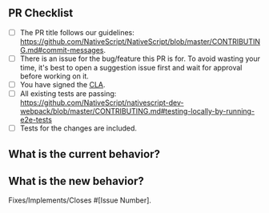 <!--
We, the rest of the NativeScript community, thank you for your
contribution! 
To help the rest of the community review your change, please follow the instructions in the template.
-->

<!-- PULL REQUEST TEMPLATE -->
<!-- (Update "[ ]" to "[x]" to check a box) -->

## PR Checklist

- [ ] The PR title follows our guidelines: https://github.com/NativeScript/NativeScript/blob/master/CONTRIBUTING.md#commit-messages.
- [ ] There is an issue for the bug/feature this PR is for. To avoid wasting your time, it's best to open a suggestion issue first and wait for approval before working on it.
- [ ] You have signed the [CLA].
- [ ] All existing tests are passing: https://github.com/NativeScript/nativescript-dev-webpack/blob/master/CONTRIBUTING.md#testing-locally-by-running-e2e-tests
- [ ] Tests for the changes are included.

## What is the current behavior?
<!-- Please describe the current behavior that you are modifying, or link to a relevant issue. -->

## What is the new behavior?
<!-- Describe the changes. -->

Fixes/Implements/Closes #[Issue Number].

<!-- If this PR contains a breaking change, please describe the impact and migration path for existing applications below. -->

<!-- 
BREAKING CHANGES:


[Describe the impact of the changes here.]

Migration steps:
[Provide a migration path for existing applications.]
-->

<!-- 
E2E TESTS

Additional e2e tests can be executed by comment including trigger phrase.

Phrases:
`test cli-smoke`: Smoke tests for `tns run`.
`test cli-create`: Tests for `tns create` commans.
`test cli-plugin`: Tests for `tns plugin *` commands.
`test cli-preview`: Tests for `tns preview` command.
`test cli-regression`: Tests for backward compatibility with old projects.
`test cli-resources`: Test for resource generate.
`test cli-tests`: Tests for `tns test` command.
`test cli-vue`: Smoke tests for VueJS projects based on {N} cli.
`test cli-templates`: Tests for `tns run` on {N} templates.
`test cli-misc`: 
`test cli-build`: Test for `tns build` on emulators/simulators
`test cli-device`: Test for `tns run` on real devices
`test cli-debug`: Tests for `tns debug`
`test cli-run`: Tests for `tns run`

-->



[CLA]: http://www.nativescript.org/cla
